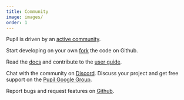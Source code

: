 ```yaml
---
title: Community
image: images/
order: 1
---
```


Pupil is driven by an [active community][1]. 

Start developing on your own [fork][2] the code on Github.

Read the [docs][3] and contribute to the [user guide][4].

Chat with the community on [Discord][7]. Discuss your project and get free support on the [Pupil Google Group][5].

Report bugs and request features on [Github][6]. 

[1]: https://github.com/pupil-labs/pupil/network "Github Network Graph"
[2]: https://github.com/pupil-labs/pupil "Pupil Code Repo"
[3]: http://docs.pupil-labs.com/ "Pupil Docs"
[4]: http://docs.pupil-labs.com/#user-docs "Pupil Docs - User Docs"
[5]: https://groups.google.com/forum/#!forum/pupil-discuss "Pupil Google Group"
[6]: http://github.com/pupil-labs/pupil/issues "Pupil Issue Tracker"
[7]: https://pupil-labs.com/chat "Pupil - Discord Invite"